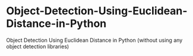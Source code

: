 # Object-Detection-Using-Euclidean-Distance-in-Python
Object Detection Using Euclidean Distance in Python (without using any object detection libraries)
